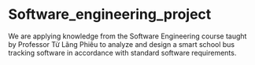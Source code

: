 # Software_engineering_project
We are applying knowledge from the Software Engineering course taught by Professor Từ Lãng Phiêu to analyze and design a smart school bus tracking software in accordance with standard software requirements.
